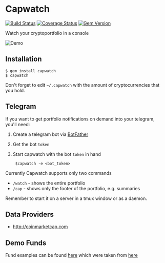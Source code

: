 # Capwatch

[![Build Status](https://travis-ci.org/bugaiov/capwatch.svg?branch=master)](https://travis-ci.org/bugaiov/capwatch)
[![Coverage Status](https://coveralls.io/repos/github/bugaiov/capwatch/badge.svg?branch=master)](https://coveralls.io/github/bugaiov/capwatch?branch=master)
[![Gem Version](https://badge.fury.io/rb/capwatch.svg)](https://badge.fury.io/rb/capwatch)

Watch your cryptoportfolio in a console

![Demo](http://i.imgur.com/wPZ9Rfe.png)

## Installation

    $ gem install capwatch
    $ capwatch

Don't forget to edit `~/.capwatch` with the amount of cryptocurrencies that you hold.

## Telegram

If you want to get portfolio notifications on demand into your telegram, you'll need:

1. Create a telegram bot via [BotFather](https://core.telegram.org/bots)
2. Get the bot `token`
3. Start capwatch with the bot `token` in hand

        $capwatch -e <bot_token>

Currently Capwatch supports only two commands

- `/watch` - shows the entire portfolio
- `/cap` - shows only the footer of the portfolio, e.g. summaries

Remember to start it on a server in a tmux window or as a daemon.

## Data Providers

- http://coinmarketcap.com

## Demo Funds

Fund examples can be found [here](spec/fixtures/funds) which were taken from [here](www.bluemagic.info)
